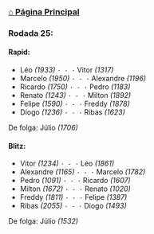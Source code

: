 ### [⌂ Página Principal](https://grupo-de-xadrez.github.io/)

### Rodada 25:

#### Rapid:

* Léo *(1933)* `· - ·` Vitor *(1317)*  
* Marcelo *(1950)* `· - ·` Alexandre *(1196)*  
* Ricardo *(1750)* `· - ·` Pedro *(1183)*  
* Renato *(1243)* `· - ·` Milton *(1892)*  
* Felipe *(1590)* `· - ·` Freddy *(1878)*  
* Diogo *(1236)* `· - ·` Ribas *(1623)*  

De folga: Júlio *(1706)*

#### Blitz:

* Vitor *(1234)* `· - ·` Léo *(1861)*  
* Alexandre *(1165)* `· - ·` Marcelo *(1782)*  
* Pedro *(1091)* `· - ·` Ricardo *(1607)*  
* Milton *(1672)* `· - ·` Renato *(1020)*  
* Freddy *(1811)* `· - ·` Felipe *(1387)*  
* Ribas *(2055)* `· - ·` Diogo *(1493)*  

De folga: Júlio *(1532)*

